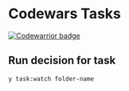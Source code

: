 Codewars Tasks
=
[![Codewarrior badge][codewars-image]][codewars-url]

## Run decision for task
```
y task:watch folder-name
```

[codewars-image]: https://www.codewars.com/users/AlekseyLeshko/badges/small
[codewars-url]: https://www.codewars.com/users/AlekseyLeshko
